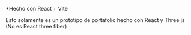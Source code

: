 *Hecho con React + Vite

Esto solamente es un prototipo de portafolio hecho con React y Three.js (No es React three fiber)
